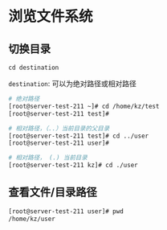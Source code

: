# 浏览文件系统

## 切换目录

```shell
cd destination
```

`destination`:  可以为绝对路径或相对路径

```bash
# 绝对路径
[root@server-test-211 ~]# cd /home/kz/test
[root@server-test-211 test]#
```

```bash
# 相对路径，（..）当前目录的父目录
[root@server-test-211 test]# cd ../user
[root@server-test-211 user]#
```

```bash
# 相对路径， (.) 当前目录
[root@server-test-211 kz]# cd ./user
```

## 查看文件/目录路径

```bash
[root@server-test-211 user]# pwd
/home/kz/user
```